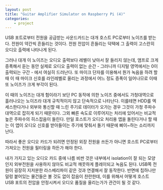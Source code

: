 ```yaml
---
layout: post
title: "Guitar Amplifier Simulator on Raspberry Pi (4)"
categories:
    - project
---
```


USB 포트로부터 전원을 공급받는 사운드카드는 대개 호스트 PC로부터 노이즈를 받는다. 전원이 약간씩 흔들리는 것이다. 전원 전압이 흔들리는 덕택에 그 출력이 고스란히 오디오 출력에 나타나게 된다.

그러나 대개 이 노이즈는 오디오 출력보다 레벨이 낮아서 잘 들리지 않는데, 앰프로 크게 증폭해서 듣는 동안 실제로 오디오 출력이 없는 순간 - 그러니까 디지털 영역에서는 0이 출력되는 구간 - 에서 여실히 드러난다. 또 마이크 단자를 이용해서 뭔가 녹음을 하려 할 때 이 때 마이크 신호를 라인레벨로 올리는 과정에서 어느 정도 증폭이 일어나므로 이때 또 노이즈가 크게 부각이 된다.

이 때의 노이즈는 대개 험이라기 보단 PC 동작에 의한 노이즈 중에서도 가청대역으로 흘러나오는 노이즈라 대개 규칙적이지 않고 단속적으로 나타난다. 이를테면 HDD를 엑세스한다거나 외부와 통신할 때 느린 주기로 데이터가 오가는 경우 그것이 가청 주파수 대역으로 잡히게 되기 때문이다. 그외 빠른 속도로 이루어지는 처리에 있어서는 비교적 높은 주파수의 히스잡음이 들린다. 만일 호스트가 오디오 처리용 앱을 돌린다거나 할 때는 이 앱이 오디오 신호를 받아들이는 주기에 맞춰서 돌기 때문에 삐이~하는 소리까지 난다. 

따라서 좋은 오디오 카드가 되려면 안정된 외장 전원을 쓰든가 아니면 호스트 PC로부터 가져오는 전원을 필터링을 하든가 해야 한다.

내가 가지고 있는 오디오 카드 중에 나름 비싼 것은 내부에서 isolation이 잘 되는 모양인지 외부전원을 사용하지 않아도 비교적 깨끗하게 플레이되고 녹음도 된다. USB쪽 전원이 굉장히 지저분한 라스베리파이 같은 것과 연결해서 잘 동작한다. 반면에 칩하나만 덜렁 붙어있는 물건들은 볼 것도 없이 잡음이 찬란한데, 이를 위해서 어떻게 호스트 USB 포트의 전압을 안정시켜서 오디오 품질을 올리는가가 관건이 될 것 같다.



